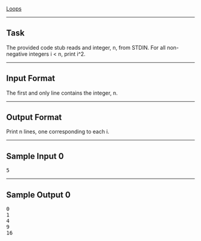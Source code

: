 [Loops](https://www.hackerrank.com/challenges/python-loops)

---

## Task
The provided code stub reads and integer, n, from STDIN. For all non-negative integers i < n, print i^2.

---

## Input Format
The first and only line contains the integer, n.

---

## Output Format
Print n lines, one corresponding to each i.

---

## Sample Input 0
<pre>
5
</pre>
---

## Sample Output 0
<pre>
0
1
4
9
16
</pre>